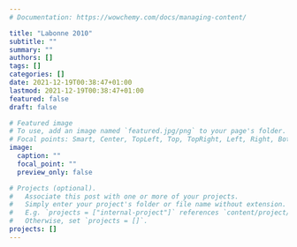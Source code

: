 ```yaml
---
# Documentation: https://wowchemy.com/docs/managing-content/

title: "Labonne 2010"
subtitle: ""
summary: ""
authors: []
tags: []
categories: []
date: 2021-12-19T00:38:47+01:00
lastmod: 2021-12-19T00:38:47+01:00
featured: false
draft: false

# Featured image
# To use, add an image named `featured.jpg/png` to your page's folder.
# Focal points: Smart, Center, TopLeft, Top, TopRight, Left, Right, BottomLeft, Bottom, BottomRight.
image:
  caption: ""
  focal_point: ""
  preview_only: false

# Projects (optional).
#   Associate this post with one or more of your projects.
#   Simply enter your project's folder or file name without extension.
#   E.g. `projects = ["internal-project"]` references `content/project/deep-learning/index.md`.
#   Otherwise, set `projects = []`.
projects: []
---
```

